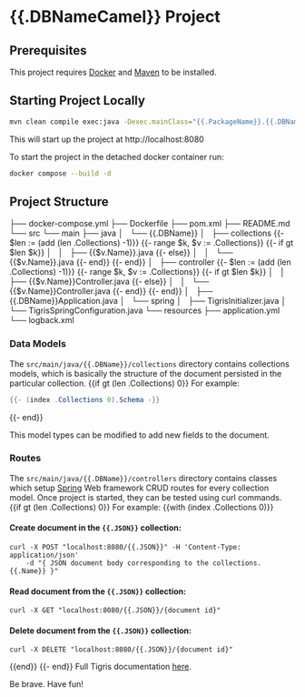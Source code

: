 # {{.DBNameCamel}} Project

## Prerequisites

This project requires [Docker](https://docs.docker.com/get-docker/) and [Maven](https://maven.apache.org/install.html) to be installed.

## Starting Project Locally

```sh
mvn clean compile exec:java -Dexec.mainClass="{{.PackageName}}.{{.DBNameCamel}}Application"
```

This will start up the project at http://localhost:8080

To start the project in the detached docker container run:

```sh
docker compose --build -d
```

## Project Structure

├── docker-compose.yml
├── Dockerfile
├── pom.xml
├── README.md
└── src
└── main
├── java
│   └── {{.DBName}}
│       ├── collections
{{- $len := (add (len .Collections) -1)}}
{{- range $k, $v := .Collections}}
{{- if gt $len $k}}
│       │   ├── {{$v.Name}}.java
{{- else}}
│       │   └── {{$v.Name}}.java
{{- end}}
{{- end}}
│       ├── controller
{{- $len := (add (len .Collections) -1)}}
{{- range $k, $v := .Collections}}
{{- if gt $len $k}}
│       │   ├── {{$v.Name}}Controller.java
{{- else}}
│       │   └── {{$v.Name}}Controller.java
{{- end}}
{{- end}}
│       ├── {{.DBName}}Application.java
│       └── spring
│           ├── TigrisInitializer.java
│           └── TigrisSpringConfiguration.java
└── resources
├── application.yml
└── logback.xml

### Data Models
The `src/main/java/{{.DBName}}/collections` directory contains collections models, which is basically the structure of the document persisted
in the particular collection.
{{if gt (len .Collections) 0}}
For example:

```java
{{- (index .Collections 0).Schema -}}
```
{{- end}}

This model types can be modified to add new fields to the document.

### Routes

The `src/main/java/{{.DBName}}/controllers` directory contains classes which setup [Spring](https://spring.io) Web framework CRUD routes for every collection model.
Once project is started, they can be tested using curl commands.
{{if gt (len .Collections) 0}}
For example:
{{with (index .Collections 0)}}
#### Create document in the `{{.JSON}}` collection:
```
curl -X POST "localhost:8080/{{.JSON}}" -H 'Content-Type: application/json' 
    -d "{ JSON document body corresponding to the collections.{{.Name}} }"
```

#### Read document from the `{{.JSON}}` collection:
```
curl -X GET "localhost:8080/{{.JSON}}/{document id}"
```

#### Delete document from the `{{.JSON}}` collection:
```
curl -X DELETE "localhost:8080/{{.JSON}}/{document id}"
```
{{end}}
{{- end}}
Full Tigris documentation [here](https://docs.tigrisdata.com).

Be brave. Have fun!
